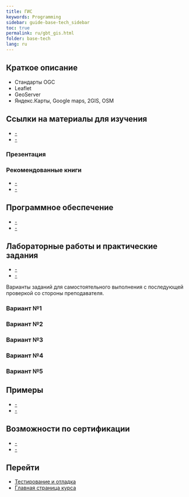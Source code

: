 ```yaml
---
title: ГИС
keywords: Programming
sidebar: guide-base-tech_sidebar
toc: true
permalink: ru/gbt_gis.html
folder: base-tech
lang: ru
---
```


## Краткое описание
* Стандарты OGC
* Leaflet
* GeoServer
* Яндекс.Карты, Google maps, 2GIS, OSM

##  Ссылки на материалы для изучения

* [-]()
* [-]()

### Презентация

### Рекомендованные книги

* [-]()
* [-]()

## Программное обеспечение

* [-]()
* [-]()

## Лабораторные работы и практические задания

* [-]()
* [-]()

Варианты заданий для самостоятельного выполнения с последующей проверкой со стороны преподавателя.

### Вариант №1

### Вариант №2

### Вариант №3

### Вариант №4

### Вариант №5

## Примеры

* [-]()
* [-]()

## Возможности по сертификации

* [-]()
* [-]()

## Перейти

* [Тестирование и отладка](gbt_testing.html)
* [Главная страница курса](gbt_landing-page.html)